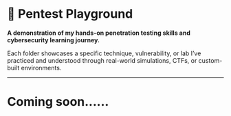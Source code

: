 # 🧪 Pentest Playground

**A demonstration of my hands-on penetration testing skills and cybersecurity learning journey.**  

Each folder showcases a specific technique, vulnerability, or lab I’ve practiced and understood through real-world simulations, CTFs, or custom-built environments.

---
# Coming soon......



